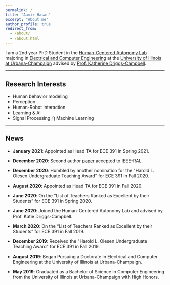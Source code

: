 ```yaml
---
permalink: /
title: "Aamir Hasan"
excerpt: "About me"
author_profile: true
redirect_from: 
  - /about/
  - /about.html
---
```


I am a 2nd year PhD Student in the [Human-Centered Autonomy Lab](https://publish.illinois.edu/humancenteredautonomy/) majoring in [Electrical and Computer Engineering](https://ece.illinois.edu) at the [University of Illinois at Urbana-Champaign](https://illinois.edu) advised by [Prof. Katherine Driggs-Campbell](https://krdc.web.illinois.edu).

---

## Research Interests

* Human behavior modeling
* Perception
* Human-Robot interaction
* Learning & AI
* Signal Processing $\bigcap$ Machine Learning

---

## News

- **January 2021**: Appointed as Head TA for ECE 391 in Spring 2021.

- **December 2020**: Second author [paper](https://ieeexplore.ieee.org/document/9309334) accepted to IEEE-RAL.

- **December 2020**: Humbled by another nomination for the "Harold L. Olesen Undergraduate Teaching Award" for ECE 391 in Fall 2020.

- **August 2020**: Appointed as Head TA for ECE 391 in Fall 2020.

- **June 2020**: On the “List of Teachers Ranked as Excellent by their Students” for ECE 391 in Spring 2020. 

- **June 2020**: Joined the Human-Centered Autonomy Lab and advised by Prof. Katie Driggs-Campbell.

- **March 2020**: On the “List of Teachers Ranked as Excellent by their Students” for ECE 391 in Fall 2019. 

- **December 2019**: Received the "Harold L. Olesen Undergraduate Teaching Award" for ECE 391 in Fall 2019.

- **August 2019**: Began Pursuing a Doctorate in Electrical and Computer Engineering at the University of Illinois at Urbana-Champaign.

- **May 2019**: Graduated as a Bachelor of Science in Computer Engineering from the University of Illinois at Urbana-Champaign with High Honors.
